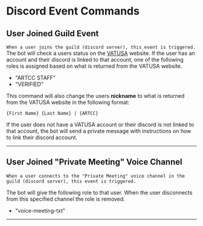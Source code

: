 # Discord Event Commands
## User Joined Guild Event
`When a user joins the guild (discord server), this event is triggered.`
The bot will check a users status on the [VATUSA](https://www.vatusa.net/) website. If the user has an account and their discord is linked to that account, one of the following roles is assigned based on what is returned from the VATUSA website.
  * "ARTCC STAFF"
  * "VERIFIED"

This command will also change the users **nickname** to what is returned from the VATUSA website in the following format:

`{First Name} {Last Name} | {ARTCC}`

If the user does not have a VATUSA account or their discord is not linked to that account, the bot will send a private message with instructions on how to link their discord account.

---

## User Joined "Private Meeting" Voice Channel
`When a user connects to the "Private Meeting" voice channel in the guild (discord server), this event is triggered.`

The bot will give the following role to that user. When the user disconnects from this specified channel the role is removed.
  * "voice-meeting-txt"

---

